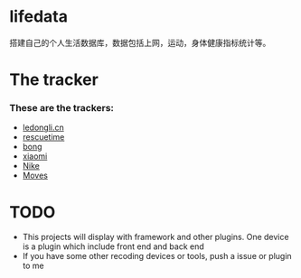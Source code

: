 lifedata
========

搭建自己的个人生活数据库，数据包括上网，运动，身体健康指标统计等。

# The tracker
### These are the trackers:
- [ledongli.cn](ledongli.cn)
- [rescuetime](https://www.rescuetime.com/developers)
- [bong](http://www.bong.cn/)
- [xiaomi](http://www.mi.com/shouhuan)
- [Nike](https://developer.nike.com/index.html)
- [Moves](https://dev.moves-app.com/)

# TODO
- This projects will display with framework and other plugins. One device is a plugin which include front end and back end
- If you have some other recoding devices or tools, push a issue or plugin to me

